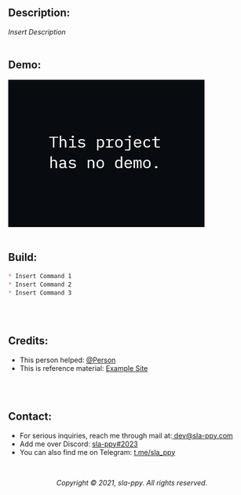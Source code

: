 ## Description:
*Insert Description*
<br>
<br>


## Demo:
<img src="https://github.com/sla-ppy/sla-ppy/blob/master/nodemo.png" alt="nodemo.png">
<br>
<br>


## Build:
```markdown
* Insert Command 1
* Insert Command 2
* Insert Command 3
```
<br>
<br>


## Credits:
* This person helped: <a href="https://example.com/">@Person</a>
* This is reference material: <a href="https://example.com/">Example Site</a>
<br>
<br>


## Contact:
* For serious inquiries, reach me through mail at:<a href="mailto:dev@sla-ppy.com"> dev@sla-ppy.com</a><br>
* Add me over Discord: <a href="https://discord.com/users/545219738398097408">sla-ppy#2023</a><br>
* You can also find me on Telegram: <a href="https://t.me/sla_ppy">t.me/sla_ppy</a><br>
<br>


<p align="center">
<em>Copyright © 2021, sla-ppy. All rights reserved.</em>
</p>
